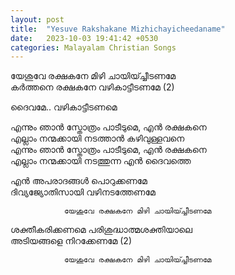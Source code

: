 ```yaml
---
layout: post
title:  "Yesuve Rakshakane Mizhichayicheedaname"
date:   2023-10-03 19:41:42 +0530
categories: Malayalam Christian Songs
--- 
```

യേശുവേ രക്ഷകനേ മിഴി ചായിയ്ച്ചീടണമേ        
കർത്തനെ രക്ഷകനേ വഴികാട്ടീടണമേ (2)

ദൈവമേ.. വഴികാട്ടീടണമെ 

എന്നും ഞാൻ സ്തോത്രം പാടീടുമെ, എൻ രക്ഷകനെ        
എല്ലാം നന്മക്കായി നടത്താൻ കഴിവുള്ളവനെ   
എന്നും ഞാൻ സ്തോത്രം പാടീടുമെ,  എൻ രക്ഷകനെ  
എല്ലാം നന്മക്കായി നടത്തുന്ന എൻ  ദൈവത്തെ 

എൻ അപരാദങ്ങൾ പൊറുക്കണമേ   
ദിവ്യജ്യോതിസായി  വഴിനടത്തേണമേ 

                യേശുവേ രക്ഷകനേ മിഴി ചായിയ്ച്ചീടണമേ

ശക്തീകരിക്കണമെ പരിശുദ്ധാത്മശക്തിയാലെ   
അടിയങ്ങളെ നിറക്കേണമേ (2)

                യേശുവേ രക്ഷകനേ മിഴി ചായിയ്ച്ചീടണമേ 




